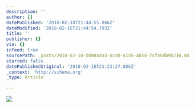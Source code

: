 ```yaml
---
description: ''
author: []
datePublished: '2018-02-18T21:44:55.866Z'
dateModified: '2018-02-18T21:44:54.793Z'
title: ''
publisher: {}
via: {}
inFeed: true
sourcePath: _posts/2018-02-18-bb98aaa3-acd0-41d6-ab54-7cfa6db9b216.md
starred: false
datePublishedOriginal: '2018-02-18T21:23:27.006Z'
_context: 'http://schema.org'
_type: Article

---
```

![](https://the-grid-user-content.s3-us-west-2.amazonaws.com/8f4b6e7a-23ab-476b-8017-fb73758b2b81.jpg)